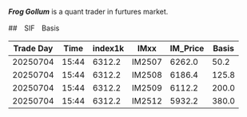 ***Frog Gollum*** is a quant trader in furtures market.


##　SIF　Basis


| Trade Day  | Time | index1k | IMxx | IM_Price | Basis |
| ---------- | ---- | ------- | ---- | -------- | ----- |
| 20250704 | 15:44 | 6312.2 | IM2507 | 6262.0 | 50.2 | 
| 20250704 | 15:44 | 6312.2 | IM2508 | 6186.4 | 125.8 | 
| 20250704 | 15:44 | 6312.2 | IM2509 | 6112.2 | 200.0 | 
| 20250704 | 15:44 | 6312.2 | IM2512 | 5932.2 | 380.0 | 


